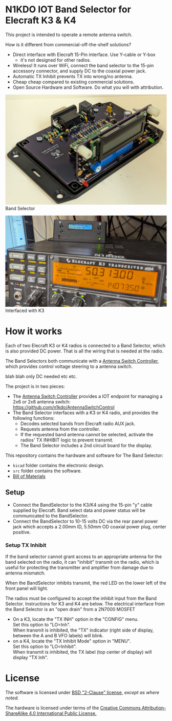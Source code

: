 # N1KDO IOT Band Selector for Elecraft K3 & K4 

This project is intended to operate a remote antenna switch.

How is it different from commercial-off-the-shelf solutions?
* Direct interface with Elecraft 15-Pin interface. Use Y-cable
  or Y-box
  * it's not designed for other radios.
* Wireless! It runs over WiFi, connect the band selector to 
  the 15-pin accessory connector, and supply DC to the coaxial
  power jack. 
* Automatic TX Inhibit prevents TX into wrong/no antenna.
* Cheap cheap compared to existing commercial solutions.
* Open Source Hardware and Software.  Do what you will with attribution.

![Band Selector](images/band-selector.jpg "Band Selector") Band Selector

![With K3](images/with-k3.jpg "Interfaced with K3") Interfaced with K3

# How it works

Each of two Elecraft K3 or K4 radios is connected to a Band Selector, which
is also provided DC power.  That is all the wiring that is needed at the radio.

The Band Selectors both communicate with a
[Antenna Switch Controller](https://github.com/n1kdo/AntennaSwitchControl), 
which provides control voltage steering to a antenna switch.  

blah blah only DC needed etc etc.


The project is in two pieces:

  * The [Antenna Switch Controller](https://github.com/n1kdo/AntennaSwitchControl) provides a IOT endpoint for managing a 2x6 or 2x8
    antenna switch: https://github.com/n1kdo/AntennaSwitchControl
  * The Band Selector interfaces with a K3 or K4 radio, and provides the following functions:
    * Decodes selected bands from Elecraft radio AUX jack.
    * Requests antenna from the controller.
    * If the requested band antenna cannot be selected, activate the radios' TX INHIBIT
      logic to prevent transmit.
    * The Band Selector includes a 2nd circuit board for the display.
  
This repository contains the hardware and software for The Band Selector: 
  * `kicad` folder contains the electronic design.
  * `src` folder contains the software.
  * [Bill of Materials](BOM.md "Bill of Materials")

## Setup

  * Connect the BandSelector to the K3/K4 using the 15-pin "y" cable supplied by
    Elecraft.  Band select data and power status will be communicated to the 
    BandSelector.
  * Connect the BandSelector to 10-15 volts DC via the rear panel power jack 
    which accepts a 2.00mm ID, 5.50mm OD coaxial power plug, center positive.

### Setup TX Inhibit

If the band selector cannot grant access to an appropriate antenna for the
band selected on the radio, it can "inhibit" transmit on the radio, which
is useful for protecting the transmitter and amplifier from damage due to 
antenna mismatch.

When the BandSelector inhibits transmit, the red LED on the lower left
of the front panel will light.

The radios must be configured to accept the inhibit input from the 
Band Selector.  Instructions for K3 and K4 are below.  The electrical
interface from the Band Selector is an "open drain" from a 2N7000 MOSFET

  * On a K3, locate the "TX INH" option in the "CONFIG" menu.  
    Set this option to "LO=Inh".  
    When transmit is inhibited, the "TX" indicator (right side of
    display, between the A and B VFO labels) will blink.
  * on a K4, locate the "TX Inhibit Mode" option in "MENU".  
    Set this option to "LO=Inhibit".  
    When transmit is inhibited, the TX label (top center of display)
    will display "TX Inh".

# License

The software is licensed under [BSD "2-Clause" license](Software-License.md), 
_except as where noted._

The hardware is licensed under terms of the 
[Creative Commons Attribution-ShareAlike 4.0 
International Public License.](Hardware-License.md)